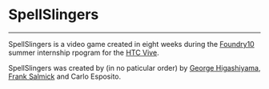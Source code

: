 # SpellSlingers

----

SpellSlingers is a video game created in eight weeks during the [Foundry10](http://foundry10.org) summer internship rpogram for the [HTC Vive](https://www.htcvive.com/us/).

SpellSlingers was created by (in no paticular order) by [George Higashiyama](https://github.com/bitonality/), [Frank Salmick](https://frank.salmick.com) and Carlo Esposito. 
